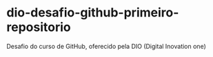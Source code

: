 # dio-desafio-github-primeiro-repositorio
Desafio do curso de GitHub, oferecido pela DIO (Digital Inovation one)
